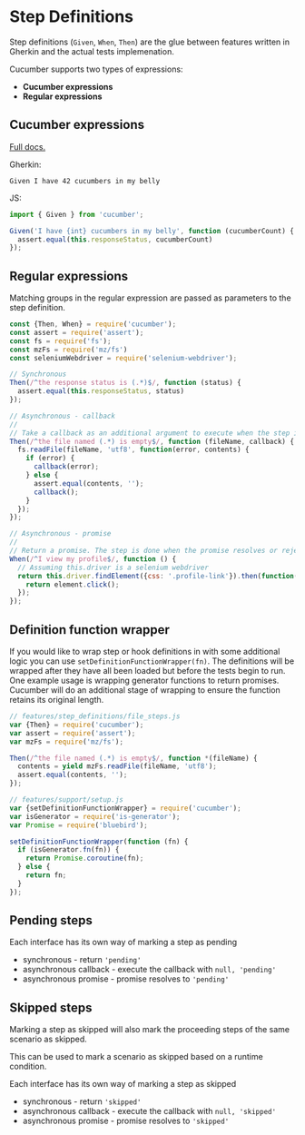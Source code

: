# Step Definitions

Step definitions (`Given`, `When`, `Then`) are the glue between features written in Gherkin and the actual tests implemenation.

Cucumber supports two types of expressions:

- **Cucumber expressions**
- **Regular expressions**

## Cucumber expressions

[Full docs.](https://docs.cucumber.io/cucumber/cucumber-expressions/)

Gherkin:
```gherkin
Given I have 42 cucumbers in my belly
```

JS:
```js
import { Given } from 'cucumber';

Given('I have {int} cucumbers in my belly', function (cucumberCount) {
  assert.equal(this.responseStatus, cucumberCount)
});
```

## Regular expressions

Matching groups in the regular expression are passed as parameters to the step definition.

```javascript
const {Then, When} = require('cucumber');
const assert = require('assert');
const fs = require('fs');
const mzFs = require('mz/fs')
const seleniumWebdriver = require('selenium-webdriver');

// Synchronous
Then(/^the response status is (.*)$/, function (status) {
  assert.equal(this.responseStatus, status)
});

// Asynchronous - callback
//
// Take a callback as an additional argument to execute when the step is done
Then(/^the file named (.*) is empty$/, function (fileName, callback) {
  fs.readFile(fileName, 'utf8', function(error, contents) {
    if (error) {
      callback(error);
    } else {
      assert.equal(contents, '');
      callback();
    }
  });
});

// Asynchronous - promise
//
// Return a promise. The step is done when the promise resolves or rejects
When(/^I view my profile$/, function () {
  // Assuming this.driver is a selenium webdriver
  return this.driver.findElement({css: '.profile-link'}).then(function(element) {
    return element.click();
  });
});
```


## Definition function wrapper

If you would like to wrap step or hook definitions in with some additional logic you can use `setDefinitionFunctionWrapper(fn)`. The definitions will be wrapped after they have all been loaded but before the tests begin to run. One example usage is wrapping generator functions to return promises. Cucumber will do an additional stage of wrapping to ensure the function retains its original length.

```javascript
// features/step_definitions/file_steps.js
var {Then} = require('cucumber');
var assert = require('assert');
var mzFs = require('mz/fs');

Then(/^the file named (.*) is empty$/, function *(fileName) {
  contents = yield mzFs.readFile(fileName, 'utf8');
  assert.equal(contents, '');
});

// features/support/setup.js
var {setDefinitionFunctionWrapper} = require('cucumber');
var isGenerator = require('is-generator');
var Promise = require('bluebird');

setDefinitionFunctionWrapper(function (fn) {
  if (isGenerator.fn(fn)) {
    return Promise.coroutine(fn);
  } else {
    return fn;
  }
});
```

## Pending steps

Each interface has its own way of marking a step as pending
* synchronous - return `'pending'`
* asynchronous callback - execute the callback with `null, 'pending'`
* asynchronous promise - promise resolves to `'pending'`

## Skipped steps

Marking a step as skipped will also mark the proceeding steps of the same scenario as skipped.

This can be used to mark a scenario as skipped based on a runtime condition.

Each interface has its own way of marking a step as skipped
* synchronous - return `'skipped'`
* asynchronous callback - execute the callback with `null, 'skipped'`
* asynchronous promise - promise resolves to `'skipped'`
